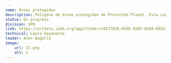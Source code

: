 ```yaml
---
name: Áreas protegidas
description: Polígono de áreas protegidas de Protected Planet. Esta capa está en formato raw o anivel subnacional se identifican si a nivel administrativo es un área protegida o no.
status: En progreso
division: SPH
link: https://scldata.iadb.org/app/folder/44217A36-045D-426F-818A-6D263D109E72
technical: Laura Goyeneche
leader: Alex Bagolle
image: 
    url: 17.png
    alt: x
---
```

    
